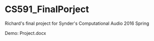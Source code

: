 # CS591_FinalPorject
Richard's final project for Synder's Computational Audio 2016 Spring

Demo: Project.docx

